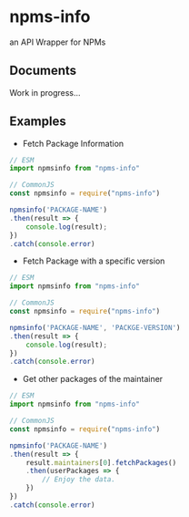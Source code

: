 # npms-info
 an API Wrapper for NPMs

## Documents
Work in progress...

## Examples

-   Fetch Package Information
```js
// ESM
import npmsinfo from "npms-info"

// CommonJS
const npmsinfo = require("npms-info")

npmsinfo('PACKAGE-NAME')
.then(result => {
    console.log(result);
})
.catch(console.error)
```

-   Fetch Package with a specific version
```js
// ESM
import npmsinfo from "npms-info"

// CommonJS
const npmsinfo = require("npms-info")

npmsinfo('PACKAGE-NAME', 'PACKGE-VERSION')
.then(result => {
    console.log(result);
})
.catch(console.error)
```

-   Get other packages of the maintainer
```js
// ESM
import npmsinfo from "npms-info"

// CommonJS
const npmsinfo = require("npms-info")

npmsinfo('PACKAGE-NAME')
.then(result => {
    result.maintainers[0].fetchPackages()
    .then(userPackages => {
        // Enjoy the data.
    })
})
.catch(console.error)
```